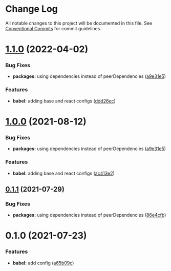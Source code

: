 # Change Log

All notable changes to this project will be documented in this file.
See [Conventional Commits](https://conventionalcommits.org) for commit guidelines.

# [1.1.0](https://github.com/nickstaroba/eterna-tooling/compare/@eterna/babel-config-javascript@0.1.0...@eterna/babel-config-javascript@1.1.0) (2022-04-02)


### Bug Fixes

* **packages:** using dependencies instead of peerDependencies ([a9e31e5](https://github.com/nickstaroba/eterna-tooling/commit/a9e31e592006da90962183e9d380426f77ee7f4d))


### Features

* **babel:** adding base and react configs ([ddd26ec](https://github.com/nickstaroba/eterna-tooling/commit/ddd26ec0160f6efe1d6b6cba542844e012d0b7af))





# [1.0.0](https://github.com/nickstaroba/eterna-tooling/compare/@eterna/babel-config-javascript@0.1.0...@eterna/babel-config-javascript@1.0.0) (2021-08-12)


### Bug Fixes

* **packages:** using dependencies instead of peerDependencies ([a9e31e5](https://github.com/nickstaroba/eterna-tooling/commit/a9e31e592006da90962183e9d380426f77ee7f4d))


### Features

* **babel:** adding base and react configs ([ac413e2](https://github.com/nickstaroba/eterna-tooling/commit/ac413e29a6f5dd215bb7245fc580e7f8ab137b83))





## [0.1.1](https://github.com/nickstaroba/eterna-tooling/compare/@eterna/babel-config-javascript@0.1.0...@eterna/babel-config-javascript@0.1.1) (2021-07-29)


### Bug Fixes

* **packages:** using dependencies instead of peerDependencies ([86e4cfb](https://github.com/nickstaroba/eterna-tooling/commit/86e4cfb992cab4bf969729c62bd36e7ab5274b4a))





# 0.1.0 (2021-07-23)


### Features

* **babel:** add config ([a65b09c](https://github.com/nickstaroba/eterna-tooling/commit/a65b09c6db631d67d4c74700c6578b1b9c1b996f))
